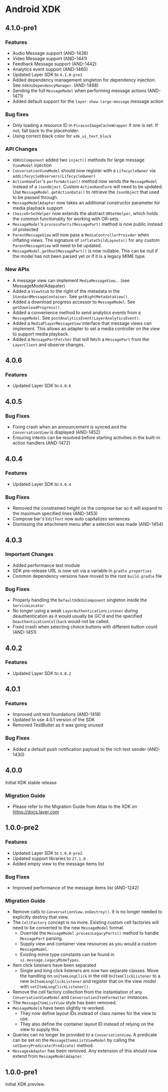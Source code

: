 # Android XDK

## 4.1.0-pre1

### Features
  * Audio Message support (AND-1436)
  * Video Message support (AND-1441)
  * Feedback Message support (AND-1442)
  * Analytics event support (AND-1460)
  * Updated Layer SDK to `4.1.0-pre1`
  * Added dependency management singleton for dependency injection. See `XdkUiDependencyManager`. (AND-1468)
  * Sending the full `MessageModel` when performing message actions (AND-1471)
  * Added default support for the `layer-show-large-message` message action

### Bug fixes
  * Only loading a resource ID in `PicassoImageCacheWrapper` if one is set. If not, fall back to the placeholder.
  * Using correct black color for `xdk_ui_text_black`

### API Changes
  * `XDKUiComponent` added two `inject()` methods for large message `ViewModel` injection
  * `ConversationViewModel` should now register with a `LifecycleOwner` via `addLifecycleObservers(LifecycleOwner)`
  * `ActionHandler`'s `performAction()` method now sends the `MessageModel` instead of a `JsonObject`. Custom `ActionHandler`s will need to be updated. Use `MessageModel.getActionData()` to retrieve the `JsonObject` that used to be passed through.
  * `MessageModelAdapter` now takes an additional constructor parameter for media playback support
  * `ChoiceOrSetHelper` now extends the abstract `ORSetHelper`, which holds the common functionality for working with OR-sets.
  * `MessageModel`'s `processParts(MessagePart)` method is now public instead of protected
  * `ParentMessageView` will now pass a `MediaControllerProivder` when inflating views. The signature of `inflateChildLayouts()` for any custom `ParentMessageView` will need to be updated.
  * `MessageModel.getRootMessagePart()` is now nullable. This can be null if the model has not been parsed yet or if it is a legacy MIME type.

### New APIs
  * A message view can implement `MediaMessageView`... (see MessageModelAdapater)
  * Added a `ViewStub` to the right of the metadata in the `StandardMessageContainer`. See `getRightMetadataView()`.
  * Added a download progress accessor to `MessageModel`. See `getDownloadProgress()`.
  * Added a convenience method to send analytics events from a `MessageModel`. See `postAnalyticsEvent(LayerAnalyticsEvent)`.
  * Added a `MediaPlayerMessageView` interface that message views can implement. This allows an adapter to set a media controller on the view to support media playback.
  * Added a `MessagePartFetcher` that will fetch a `MessagePart` from the `LayerClient` and observe changes.

## 4.0.6

### Features
  * Updated Layer SDK to `4.0.6`
  
## 4.0.5

### Bug Fixes
  * Fixing crash when an announcement is synced and the `ConversationView` is displayed (AND-1452)
  * Ensuring intents can be resolved before starting activities in the built-in action handlers (AND-1472)

## 4.0.4

### Features
  * Updated Layer SDK to `4.0.4`

### Bug Fixes
  * Removed the constrained height on the compose bar so it will expand to the maximum specified lines (AND-1453)
  * Compose bar's `EditText` now auto capitalizes sentences
  * Dismissing the attachment menu after a selection was made (AND-1454)

## 4.0.3

### Important Changes
  * Added performance test module
  * SDK pre-release URL is now set via a variable in `gradle.properties`
  * Common dependency versions have moved to the root `build.gradle` file
  
### Bug Fixes
  * Properly handling the `DefaultXdkUiComponent` singleton inside the `ServiceLocator`
  * No longer using a weak `LayerAuthenticationListener` during deauthentication as it would usually be GC'd and the specified `DeauthenticationCallback` would not be called.
  * Fixed crash when selecting choice buttons with different button count (AND-1451)
  
## 4.0.2

### Features
  * Updated Layer SDK to `4.0.2`
  
## 4.0.1

### Features
  * Improved unit test foundations (AND-1418)
  * Updated to use 4.0.1 version of the SDK
  * Removed TestButler as it was going unused

### Bug Fixes
  * Added a default push notification payload to the rich text sender (AND-1430) 

## 4.0.0

Initial XDK stable release

### Migration Guide
  * Please refer to the Migration Guide from Atlas to the XDK on https://docs.layer.com

## 1.0.0-pre2

### Features
  * Updated Layer SDK to `1.0.0-pre2`
  * Updated support libraries to `27.1.0`
  * Added empty view to the message items list
  
### Bug Fixes
  * Improved performance of the message items list (AND-1242)

### Migration Guide
  * Remove calls to `ConversationView.onDestroy()`. It is no longer needed to explicitly destroy that view.
  * The `CellFactory` concept is no more. Existing custom cell factories will need to be converted to the new `MessageModel` format.
    - Override the `MessageModel.processLegacyParts()` method to handle `MessagePart` parsing.
    - Supply view and container view resources as you would a custom `MessageModel`.
    - Existing mime type constants can be found in `ui.message.LegacyMimeTypes`.
  * Item click listeners have been separated
    - Single and long click listeners are now two separate classes. Move the handling on `onItemLongClick` in the old `OnItemClickListener` to a new `OnItemLongClickListener` and register that on the view model with `setItemLongClickListener()`.
  * Remove the cell factory collection from the instantiation of any `ConversationViewModel` and `ConversationItemFormatter` instances.
  * The `MessageItemListView` style has been removed.
  * `MessageModel`s have been slightly re-worked.
    - They now define layout IDs instead of class names for the view to use.
    - They also define the container layout ID instead of relying on the view to supply this.
  * Queries can no longer be provided to a `ConversationView`. A predicate can be set on the `MessageItemsListViewModel` by calling the `setQueryPredicate(Predicate)` method.
  * `MessagesAdapter` has been removed. Any extension of this should now extend from `MessageModelAdapter`.

## 1.0.0-pre1

Initial XDK preview.